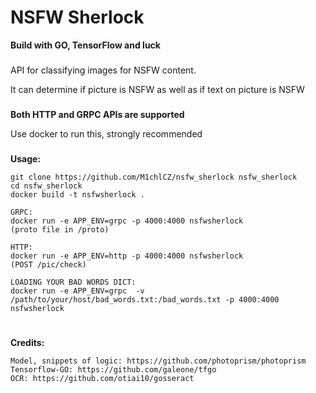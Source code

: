 # NSFW Sherlock
__Build with GO, TensorFlow and luck__
###
API for classifying images for NSFW content.

It can determine if picture is NSFW as well as if text on picture is NSFW

###

__Both HTTP and GRPC APIs are supported__

Use docker to run this, strongly recommended


### 

__Usage:__


    git clone https://github.com/M1chlCZ/nsfw_sherlock nsfw_sherlock
    cd nsfw_sherlock
    docker build -t nsfwsherlock .

    GRPC:
    docker run -e APP_ENV=grpc -p 4000:4000 nsfwsherlock 
    (proto file in /proto)
    
    HTTP:
    docker run -e APP_ENV=http -p 4000:4000 nsfwsherlock
    (POST /pic/check)

    LOADING YOUR BAD WORDS DICT:
    docker run -e APP_ENV=grpc  -v /path/to/your/host/bad_words.txt:/bad_words.txt -p 4000:4000 nsfwsherlock

#
__Credits:__

    Model, snippets of logic: https://github.com/photoprism/photoprism
    Tensorflow-GO: https://github.com/galeone/tfgo
    OCR: https://github.com/otiai10/gosseract




